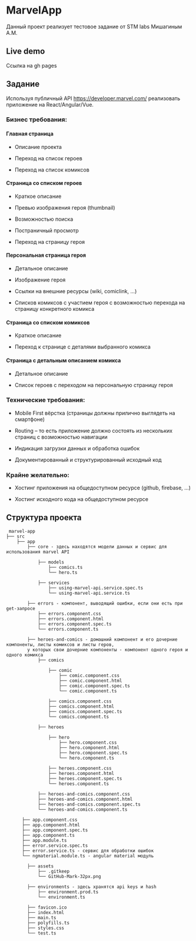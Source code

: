 # MarvelApp

Данный проект реализует тестовое задание от STM labs Мишагиным А.М.

## Live demo

Ссылка на gh pages

## Задание

Используя публичный API https://developer.marvel.com/ реализовать приложение на React/Angular/Vue.

### Бизнес требования:

#### Главная страница

* Описание проекта

* Переход на список героев

* Переход на список комиксов

#### Страница со списком героев

* Краткое описание

* Превью изображения героя (thumbnail)

* Возможностью поиска

* Постраничный просмотр

* Переход на страницу героя

#### Персональная страница героя

* Детальное описание

* Изображение героя

* Ссылки на внешние ресурсы (wiki, comiclink, …)

* Списков комиксов с участием героя с возможностью перехода на страницу конкретного комикса

#### Страница со списком комиксов

* Краткое описание

* Переход к странице с деталями выбранного комикса

#### Страница с детальным описанием комикса

* Детальное описание

* Список героев с переходом на персональную страницу героя

### Технические требования:

* Mobile First вёрстка (страницы должны прилично выглядеть на смартфоне)

* Routing – то есть приложение должно состоять из нескольких страниц с возможностью навигации

* Индикация загрузки данных и обработка ошибок

* Документированный и структурированный исходный код

### Крайне желательно:

* Хостинг приложения на общедоступном ресурсе (github, firebase, …)

* Хостинг исходного кода на общедоступном ресурсе

## Структура проекта
```
 marvel-app
├── src
	├── app
        ├── core - здесь находятся модели данных и сервис для использования marvel API

            ├── models
                ├── comics.ts
                └── hero.ts

            ├── services
                ├── using-marvel-api.service.spec.ts
                └── using-marvel-api.service.ts

		├── errors - компонент, выводящий ошибки, если они есть при get-запросе
			├── errors.component.css
			├── errors.component.html
			├── errors.component.spec.ts
			└── errors.component.ts

		├── heroes-and-comics - домашний компонент и его дочерние компоненты, листы комиксов и листы геров, 
		у которых свои дочерние компоненты - компонент одного героя и одного комикса
			├── comics

				├── comic
					├── comic.component.css
					├── comic.component.html
					├── comic.component.spec.ts
					└── comic.component.ts

				├── comics.component.css
				├── comics.component.html
				├── comics.component.spec.ts
				└── comics.component.ts

			├── heroes

				├── hero
					├── hero.component.css
					├── hero.component.html
					├── hero.component.spec.ts
					└── hero.component.ts

				├── heroes.component.css
				├── heroes.component.html
				├── heroes.component.spec.ts
				└── heroes.component.ts

			├── heroes-and-comics.component.css
			├── heroes-and-comics.component.html
			├── heroes-and-comics.component.spec.ts
			└── heroes-and-comics.component.ts

      ├── app.component.css
      ├── app.component.html
      ├── app.component.spec.ts
	  ├── app.component.ts
	  ├── app.module.ts 
	  ├── error.service.spec.ts
	  ├── error.service.ts - сервис для обработки ошибок
	  └── ngmaterial.module.ts - angular material модуль

		├── assets
			├── .gitkeep
			└── GitHub-Mark-32px.png

		├── environments - здесь хранятся api keys и hash
			├── environment.prod.ts
			└── environment.ts

		├── favicon.ico
		├── index.html
		├── main.ts
		├── polyfills.ts
		├── styles.css
		└── test.ts
```
